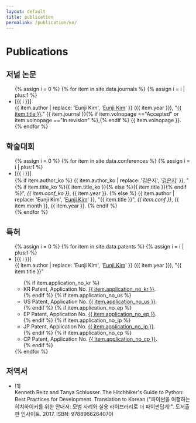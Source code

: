 ```yaml
---
layout: default
title: publication
permalink: /publication/ko/
---
```


# Publications

## <strong>저널 논문</strong> 

<ul class="publication">
{% assign i = 0 %}
{% for item in site.data.journals %}
  {% assign i = i | plus:1 %}
  <li class="line">
  <div class="lineno">[{{ i }}]</div>
  <div>
      {{ item.author | replace: 'Eunji Kim', '<u>Eunji Kim</u>' }} ({{ item.year }}), "<a href="{{ item.url }}" target="_blank">{{ item.title }}</a>." {{ item.journal }}{% if item.volnopage =="Accepted" or item.volnopage =="In revision" %},{% endif %} {{ item.volnopage }}.
  </div>
  </li>
{% endfor %}
</ul>


## <strong>학술대회</strong>

<ul class="publication">
{% assign i = 0 %}
{% for item in site.data.conferences %}
  {% assign i = i | plus:1 %}
  <li class="line">
  <div class="lineno">[{{ i }}]</div>
  <div>
      {% if item.author_ko %}
        {{ item.author_ko | replace: '김은지', '<u>김은지</u>' }}, "{% if item.title_ko %}{{ item.title_ko }}{% else %}{{ item.title }}{% endif %}", <i>{{ item.conf_ko }}</i>, {{ item.year }}.
      {% else %}
        {{ item.author | replace: 'Eunji Kim', '<u>Eunji Kim</u>' }}, "{{ item.title }}", <i>{{ item.conf }}</i>, {{ item.month }}, {{ item.year }}.
      {% endif %}
  </div>
  </li>
{% endfor %}
</ul>

## <strong>특허</strong>

<ul class="publication">
{% assign i = 0 %}
{% for item in site.data.patents %}
  {% assign i = i | plus:1 %}
  <li class="line">
  <div class="lineno">[{{ i }}]</div>
  <div>
    {{ item.author | replace: 'Eunji Kim', '<u>Eunji Kim</u>' }} ({{ item.year }}), "{{ item.title }}" 
    <ul>
      <!-- <li class="patent"> -->
      {% if item.application_no_kr %}
        <li><div>
          KR Patent, Application No. <a href="{{ item.url_kr }}" target="_blank">{{ item.application_no_kr }}</a>.
        </div></li>
      {% endif %}
      {% if item.application_no_us %}
        <li><div>
          US Patent, Application No. <a href="{{ item.url_us }}" target="_blank">{{ item.application_no_us }}</a>.
        </div></li>
      {% endif %}
      {% if item.application_no_ep %}
        <li><div>
          EP Patent, Application No. <a href="{{ item.url_ep }}" target="_blank">{{ item.application_no_ep }}</a>.
        </div></li>
      {% endif %}
      {% if item.application_no_jp %}
        <li><div>
          JP Patent, Application No. <a href="{{ item.url_jp }}" target="_blank">{{ item.application_no_jp }}</a>.
        </div></li>
      {% endif %}
      {% if item.application_no_cp %}
        <li><div>
          CP Patent, Application No. <a href="{{ item.url_cp }}" target="_blank">{{ item.application_no_cp }}</a>.
        </div></li>
      {% endif %}
    </ul>
  </div>
  </li>
{% endfor %}
</ul>


## <strong>저역서</strong>

<ul class="publication">
  <li class="line">
  <div class="lineno">[1]</div>
  <div>
    Kenneth Reitz and Tanya Schlusser. The Hitchhiker's Guide to Python: Best Practices for Development. Translation to Korean ("파이썬을 여행하는 히치하이커를 위한 안내서: 모범 사례와 실용 라이브러리로 더 파이썬답게!". 도서출판 인사이트. 2017. ISBN: 9788966264070)
  </div>
  </li>
</ul>

